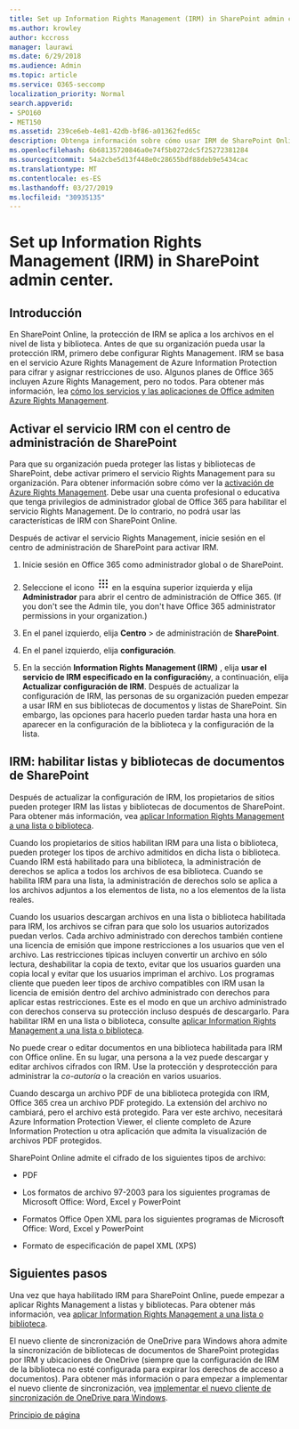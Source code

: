 ```yaml
---
title: Set up Information Rights Management (IRM) in SharePoint admin center.
ms.author: krowley
author: kccross
manager: laurawi
ms.date: 6/29/2018
ms.audience: Admin
ms.topic: article
ms.service: O365-seccomp
localization_priority: Normal
search.appverid:
- SPO160
- MET150
ms.assetid: 239ce6eb-4e81-42db-bf86-a01362fed65c
description: Obtenga información sobre cómo usar IRM de SharePoint Online a través de Microsoft Azure Active Directory Rights Management Services (RMS) para proteger listas y bibliotecas de documentos de SharePoint.
ms.openlocfilehash: 6b68135720846a0e74f5b0272dc5f25272381284
ms.sourcegitcommit: 54a2cbe5d13f448e0c28655bdf88deb9e5434cac
ms.translationtype: MT
ms.contentlocale: es-ES
ms.lasthandoff: 03/27/2019
ms.locfileid: "30935135"
---
```

# <a name="set-up-information-rights-management-irm-in-sharepoint-admin-center"></a>Set up Information Rights Management (IRM) in SharePoint admin center.

## <a name="introduction"></a>Introducción

En SharePoint Online, la protección de IRM se aplica a los archivos en el nivel de lista y biblioteca. Antes de que su organización pueda usar la protección IRM, primero debe configurar Rights Management. IRM se basa en el servicio Azure Rights Management de Azure Information Protection para cifrar y asignar restricciones de uso. Algunos planes de Office 365 incluyen Azure Rights Management, pero no todos. Para obtener más información, lea [cómo los servicios y las aplicaciones de Office admiten Azure Rights Management](https://docs.microsoft.com/azure/information-protection/understand-explore/office-apps-services-support).
  
## <a name="turn-on-irm-service-using-sharepoint-admin-center"></a>Activar el servicio IRM con el centro de administración de SharePoint

Para que su organización pueda proteger las listas y bibliotecas de SharePoint, debe activar primero el servicio Rights Management para su organización. Para obtener información sobre cómo ver la [activación de Azure Rights Management](https://docs.microsoft.com/information-protection/deploy-use/activate-service). Debe usar una cuenta profesional o educativa que tenga privilegios de administrador global de Office 365 para habilitar el servicio Rights Management. De lo contrario, no podrá usar las características de IRM con SharePoint Online.
  
Después de activar el servicio Rights Management, inicie sesión en el centro de administración de SharePoint para activar IRM.
  
1. Inicie sesión en Office 365 como administrador global o de SharePoint.
    
2. Seleccione el icono ![del iniciador de aplicaciones el icono del iniciador de aplicaciones en Office 365](media/e5aee650-c566-4100-aaad-4cc2355d909f.png) en la esquina superior izquierda y elija **Administrador** para abrir el centro de administración de Office 365. (If you don't see the Admin tile, you don't have Office 365 administrator permissions in your organization.) 
    
3. En el panel izquierdo, elija **Centro** \> de administración de **SharePoint**.
    
4. En el panel izquierdo, elija **configuración**.
    
5. En la sección **Information Rights Management (IRM)** , elija **usar el servicio de IRM especificado en la configuración**y, a continuación, elija **Actualizar configuración de IRM**. Después de actualizar la configuración de IRM, las personas de su organización pueden empezar a usar IRM en sus bibliotecas de documentos y listas de SharePoint. Sin embargo, las opciones para hacerlo pueden tardar hasta una hora en aparecer en la configuración de la biblioteca y la configuración de la lista.
    
## <a name="irm-enable-sharepoint-document-libraries-and-lists"></a>IRM: habilitar listas y bibliotecas de documentos de SharePoint
<a name="__toc220831191"> </a>

Después de actualizar la configuración de IRM, los propietarios de sitios pueden proteger IRM las listas y bibliotecas de documentos de SharePoint. Para obtener más información, vea [aplicar Information Rights Management a una lista o biblioteca](apply-irm-to-a-list-or-library.md).
  
Cuando los propietarios de sitios habilitan IRM para una lista o biblioteca, pueden proteger los tipos de archivo admitidos en dicha lista o biblioteca. Cuando IRM está habilitado para una biblioteca, la administración de derechos se aplica a todos los archivos de esa biblioteca. Cuando se habilita IRM para una lista, la administración de derechos solo se aplica a los archivos adjuntos a los elementos de lista, no a los elementos de la lista reales.
  
Cuando los usuarios descargan archivos en una lista o biblioteca habilitada para IRM, los archivos se cifran para que solo los usuarios autorizados puedan verlos. Cada archivo administrado con derechos también contiene una licencia de emisión que impone restricciones a los usuarios que ven el archivo. Las restricciones típicas incluyen convertir un archivo en sólo lectura, deshabilitar la copia de texto, evitar que los usuarios guarden una copia local y evitar que los usuarios impriman el archivo. Los programas cliente que pueden leer tipos de archivo compatibles con IRM usan la licencia de emisión dentro del archivo administrado con derechos para aplicar estas restricciones. Este es el modo en que un archivo administrado con derechos conserva su protección incluso después de descargarlo. Para habilitar IRM en una lista o biblioteca, consulte [aplicar Information Rights Management a una lista o biblioteca](apply-irm-to-a-list-or-library.md).
  
No puede crear o editar documentos en una biblioteca habilitada para IRM con Office online. En su lugar, una persona a la vez puede descargar y editar archivos cifrados con IRM. Use la protección y desprotección para administrar la *co-autoría* o la creación en varios usuarios. 
  
Cuando descarga un archivo PDF de una biblioteca protegida con IRM, Office 365 crea un archivo PDF protegido. La extensión del archivo no cambiará, pero el archivo está protegido. Para ver este archivo, necesitará Azure Information Protection Viewer, el cliente completo de Azure Information Protection u otra aplicación que admita la visualización de archivos PDF protegidos. 
  
SharePoint Online admite el cifrado de los siguientes tipos de archivo:
  
- PDF
    
- Los formatos de archivo 97-2003 para los siguientes programas de Microsoft Office: Word, Excel y PowerPoint
    
- Formatos Office Open XML para los siguientes programas de Microsoft Office: Word, Excel y PowerPoint
    
- Formato de especificación de papel XML (XPS)
    
## <a name="next-steps"></a>Siguientes pasos
<a name="__toc220831191"> </a>

Una vez que haya habilitado IRM para SharePoint Online, puede empezar a aplicar Rights Management a listas y bibliotecas. Para obtener más información, vea [aplicar Information Rights Management a una lista o biblioteca](apply-irm-to-a-list-or-library.md).
  
El nuevo cliente de sincronización de OneDrive para Windows ahora admite la sincronización de bibliotecas de documentos de SharePoint protegidas por IRM y ubicaciones de OneDrive (siempre que la configuración de IRM de la biblioteca no esté configurada para expirar los derechos de acceso a documentos). Para obtener más información o para empezar a implementar el nuevo cliente de sincronización, vea [implementar el nuevo cliente de sincronización de OneDrive para Windows](https://support.office.com/article/3f3a511c-30c6-404a-98bf-76f95c519668).
  
[Principio de página](#introduction)  

